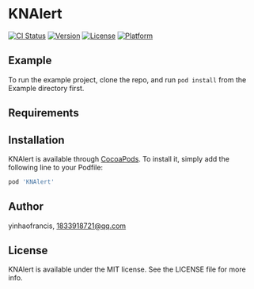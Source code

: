 # KNAlert

[![CI Status](https://img.shields.io/travis/yinhaofrancis/KNAlert.svg?style=flat)](https://travis-ci.org/yinhaofrancis/KNAlert)
[![Version](https://img.shields.io/cocoapods/v/KNAlert.svg?style=flat)](https://cocoapods.org/pods/KNAlert)
[![License](https://img.shields.io/cocoapods/l/KNAlert.svg?style=flat)](https://cocoapods.org/pods/KNAlert)
[![Platform](https://img.shields.io/cocoapods/p/KNAlert.svg?style=flat)](https://cocoapods.org/pods/KNAlert)

## Example

To run the example project, clone the repo, and run `pod install` from the Example directory first.

## Requirements

## Installation

KNAlert is available through [CocoaPods](https://cocoapods.org). To install
it, simply add the following line to your Podfile:

```ruby
pod 'KNAlert'
```

## Author

yinhaofrancis, 1833918721@qq.com

## License

KNAlert is available under the MIT license. See the LICENSE file for more info.
